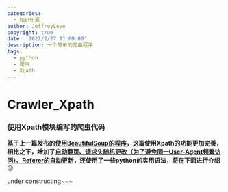 ```yaml
---
categories:
  - 知识积累
author: JeffreyLove
copyright: true
date: '2022/2/27 11:00:00'
description: 一个简单的爬虫程序
tags:
  - python
  - 爬虫
  - Xpath
---
```

# Crawler_Xpath  
### 使用Xpath模块编写的爬虫代码  
**基于上一篇发布的[使用BeautifulSoup的程序](https://github.com/Jeffrey-love/Crawler_BeautifulSoup)，这篇使用Xpath的功能更加完善，相比之下，增加了<u>自动翻页、请求头随机更改（为了避免同一User-Agent频繁访问）、Referer的自动更新</u>，还使用了一些python的实用语法，将在下面进行介绍**  :stuck_out_tongue_winking_eye:

under constructing~~~
